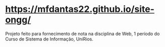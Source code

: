 #  https://mfdantas22.github.io/site-ongg/
Projeto feito para fornecimento de nota na disciplina de Web, 1 período do Curso de Sistema de Informação, UniRios.
